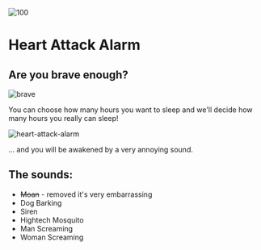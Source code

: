 ![100](https://user-images.githubusercontent.com/99601/66705244-25af5880-ecf2-11e9-924c-696ac4e13d63.png)

# Heart Attack Alarm

## Are you brave enough?
![brave](https://user-images.githubusercontent.com/99601/66705215-ed0f7f00-ecf1-11e9-8a47-7678e5130f81.png)

You can choose how many hours you want to sleep and we'll decide how many hours you really can sleep!

![heart-attack-alarm](https://user-images.githubusercontent.com/99601/66705288-9a829280-ecf2-11e9-83aa-2a451402832d.gif)

... and you will be awakened by a very annoying sound.

## The sounds:
- ~~Moan~~ - removed it's very embarrassing
- Dog Barking
- Siren
- Hightech Mosquito
- Man Screaming
- Woman Screaming
